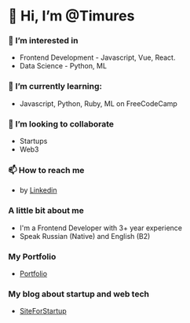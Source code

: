# 👋 Hi, I’m @Timures

### 👀 I’m interested in 
- Frontend Development - Javascript, Vue, React.
- Data Science - Python, ML
### 🌱 I’m currently learning:
- Javascript, Python, Ruby, ML on FreeCodeCamp
### 💞️ I’m looking to collaborate
- Startups
- Web3
### 📫 How to reach me
- by [Linkedin](https://www.linkedin.com/in/timures/)

### A little bit about me
- I'm a Frontend Developer with 3+ year experience
- Speak Russian (Native) and English (B2)

### My Portfolio 
- [Portfolio](https://portfolio.siteforstartup.space/)

### My blog about startup and web tech
- [SiteForStartup](https://siteforstartup.space/)
